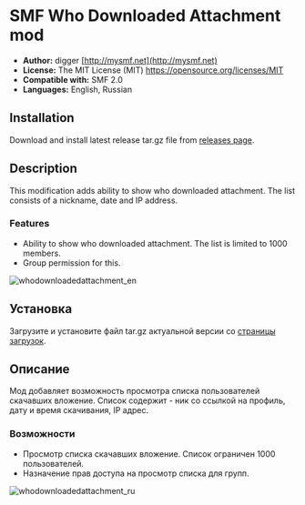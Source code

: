 # SMF Who Downloaded Attachment mod
* **Author:** digger [http://mysmf.net](http://mysmf.net)
* **License:** The MIT License (MIT) https://opensource.org/licenses/MIT
* **Compatible with:** SMF 2.0
* **Languages:** English, Russian

## Installation  
Download and install latest release tar.gz file from [releases page](https://github.com/realdigger/SMF-Who-Downloaded-Attachment/releases).

## Description
This modification adds ability to show who downloaded attachment. The list consists of a nickname, date and IP address.

### Features
* Ability to show who downloaded attachment. The list is limited to 1000 members.
* Group permission for this.

![whodownloadedattachment_en](https://cloud.githubusercontent.com/assets/1187218/26278437/a9788b62-3dab-11e7-98b4-a8a8ff6110df.png)

## Установка    
Загрузите и установите файл tar.gz актуальной версии со [страницы загрузок](https://github.com/realdigger/SMF-Who-Downloaded-Attachment/releases).

## Описание
Мод добавляет возможность просмотра списка пользователей скачавших вложение. Список содержит - ник со ссылкой на профиль, дату и время скачивания, IP адрес.

### Возможности
* Просмотр списка скачавших вложение. Список ограничен 1000 пользователей.
* Назначение прав доступа на просмотр списка для групп.

![whodownloadedattachment_ru](https://cloud.githubusercontent.com/assets/1187218/26278438/a9a0c8de-3dab-11e7-997a-663a4f5cfeb6.png)
